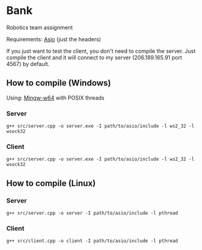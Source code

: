 # Bank
Robotics team assignment

Requirements: [Asio](https://think-async.com/Asio/) (just the headers)

If you just want to test the client, you don't need to compile the server. Just compile the client and it will connect to my server (206.189.165.91 port 4567) by default.
## How to compile (Windows)
Using: [Mingw-w64](http://mingw-w64.org/doku.php) with POSIX threads
### Server
```
g++ src/server.cpp -o server.exe -I path/to/asio/include -l ws2_32 -l wsock32
```
### Client
```
g++ src/server.cpp -o server.exe -I path/to/asio/include -l ws2_32 -l wsock32
```
## How to compile (Linux)
### Server
```
g++ src/server.cpp -o server -I path/to/asio/include -l pthread
```
### Client
```
g++ src/client.cpp -o client -I path/to/asio/include -l pthread
```